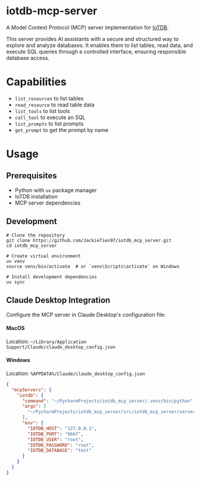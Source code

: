 # iotdb-mcp-server
A Model Context Protocol (MCP) server implementation for [IoTDB](https://github.com/apache/iotdb).

This server provides AI assistants with a secure and structured way to explore and analyze databases. It enables them to list tables, read data, and execute SQL queries through a controlled interface, ensuring responsible database access.

# Capabilities

* `list_resources` to list tables
* `read_resource` to read table data
* `list_tools` to list tools
* `call_tool` to execute an SQL
* `list_prompts` to list prompts
* `get_prompt` to get the prompt by name


# Usage
## Prerequisites
- Python with `uv` package manager
- IoTDB installation
- MCP server dependencies

## Development

```
# Clone the repository
git clone https://github.com/JackieTien97/iotdb_mcp_server.git
cd iotdb_mcp_server

# Create virtual environment
uv venv
source venv/bin/activate  # or `venv\Scripts\activate` on Windows

# Install development dependencies
uv sync
```


## Claude Desktop Integration

Configure the MCP server in Claude Desktop's configuration file:

#### MacOS

Location: `~/Library/Application Support/Claude/claude_desktop_config.json`

#### Windows

Location: `%APPDATA%/Claude/claude_desktop_config.json`


```json
{
  "mcpServers": {
    "iotdb": {
      "command": "~/PycharmProjects/iotdb_mcp_server/.venv/bin/python",
      "args": [
        "~/PycharmProjects/iotdb_mcp_server/src/iotdb_mcp_server/server.py"
      ],
      "env": {
        "IOTDB_HOST": "127.0.0.1",
        "IOTDB_PORT": "6667",
        "IOTDB_USER": "root",
        "IOTDB_PASSWORD": "root",
        "IOTDB_DATABASE": "test"
      }
    }
  }
}
```